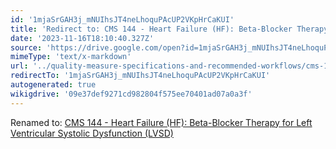 ```yaml
---
id: '1mjaSrGAH3j_mNUIhsJT4neLhoquPAcUP2VKpHrCaKUI'
title: 'Redirect to: CMS 144 - Heart Failure (HF): Beta-Blocker Therapy for Left Ventricular Systolic Dysfunction (LVSD)'
date: '2023-11-16T18:10:40.327Z'
source: 'https://drive.google.com/open?id=1mjaSrGAH3j_mNUIhsJT4neLhoquPAcUP2VKpHrCaKUI'
mimeType: 'text/x-markdown'
url: '../quality-measure-specifications-and-recommended-workflows/cms-144-heart-failure-hf-beta-blocker-therapy-for-left-ventricular-systolic-dysfunction-lvsd.md'
redirectTo: '1mjaSrGAH3j_mNUIhsJT4neLhoquPAcUP2VKpHrCaKUI'
autogenerated: true
wikigdrive: '09e37def9271cd982804f575ee70401ad07a0a3f'
---
```

Renamed to: [CMS 144 - Heart Failure (HF): Beta-Blocker Therapy for Left Ventricular Systolic Dysfunction (LVSD)](../quality-measure-specifications-and-recommended-workflows/cms-144-heart-failure-hf-beta-blocker-therapy-for-left-ventricular-systolic-dysfunction-lvsd.md)
